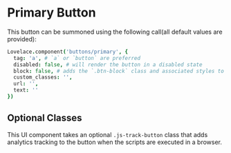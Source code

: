 # Primary Button

This button can be summoned using the following call(all default values are provided):

```coffeescript
Lovelace.component('buttons/primary', {
  tag: 'a', # `a` or `button` are preferred
  disabled: false, # will render the button in a disabled state
  block: false, # adds the `.btn-block` class and associated styles to the button
  custom_classes: '',
  url: '',
  text: ''
})
```

## Optional Classes

This UI component takes an optional `.js-track-button` class that adds analytics tracking to the button when the scripts are executed in a browser.
